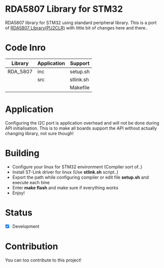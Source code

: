 # RDA5807 Library for STM32
RDA5807 library for STM32 using standard peripheral library. This is a port of [RDA5807 Library(PU2CLR)](https://github.com/pu2clr/RDA5807) with little bit of changes here and there..
# Code Inro
Library | Application | Support
------- | ----------- | -------
RDA_5807 | inc | setup.sh
         | src | stlink.sh
         |     | Makefile
# Application
Configuring the I2C port is application overhead and will not be done during API initialisation. This is to make all boards support the API without actually changing library, not sure though!
# Building
- Configure your linux for STM32 environment (Compiler sort of..)
- Install ST-Link driver for linux (Use **stlink.sh** script..)
- Export the path while configuring compiler or edit file **setup.sh** and execute each time
- Enter **make flash** and make sure if everything works
- Enjoy!
# Status
- [x] Development
# Contribution
You can too contribute to this project!

